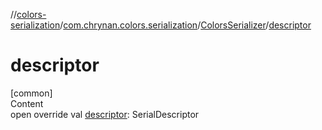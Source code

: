 //[colors-serialization](../../../index.md)/[com.chrynan.colors.serialization](../index.md)/[ColorsSerializer](index.md)/[descriptor](descriptor.md)



# descriptor  
[common]  
Content  
open override val [descriptor](descriptor.md): SerialDescriptor  



